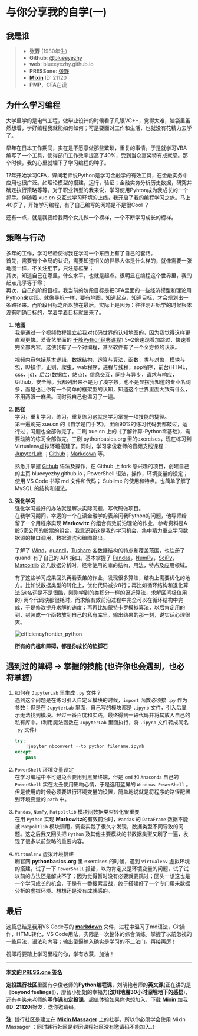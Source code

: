 # 与你分享我的自学(一)

## 我是谁
> - **张野**  (1980年生)
> - **Github**: [@blueeyezhy](https://github.com/blueeyezhy)
> - **web**: blueeyezhy.github.io
> - **PRESSone**: [张野](https://press.one/main/p/7c08521960497a61baf3f1c9760ff2a4cc66be1c)
> - [**Mixin**](https://mixin.one/) ID: 21120
> - **PMP**，**CFA**在读

## 为什么学习编程
大学里学的是电气工程，做毕业设计的时候看了几眼VC++，觉得太难，脑袋里虽然想着，学好编程我就能如何如何；可是要面对工作和生活，也就没有花精力去学了。

早年在日本工作期间，实在是不愿意做那些繁琐，重复的事情。于是就学习VBA编写了一个工具，使得部门工作效率提高了40%，受到当众嘉奖特有成就感。那个时候，我的心里就埋下了学习编程的种子。

17年开始学习CFA，课间老师说Python是学习金融学的有效工具，在金融实务中应用也很广泛。如理论模型的搭建，运行，验证；金融实务分析历史数据，研究并确定执行策略等等。对于职业转型的我来说，学习使用Pyhton成为我成长的一个抓手。伴随着 xue.cn 交互式学习环境的上线，我开启了我的编程学习之旅。马上40岁了，开始学习编程，有了自己编写的网站是不是很Cool ？ 

还有一点，就是我要给我两个女儿做一个榜样，一个不断学习成长的榜样。 

## 策略与行动
多年的工作，学习经验使得我在学习一个东西上有了自己的套路。  
首先，需要有个全局的认识，需要知道相关的世界大体是什么样的，就像需要一张地图一样，不关注细节，只注意框架；   
其次，知道自己在哪里，什么水平，也就是起点。很明显在编程这个世界里，我的起点几乎等于零；  
再次，自己的阶段目标，我当前的阶段目标是把CFA里面的一些经济模型和理论用Python来实现。就像导航一样，要有地图，知道起点，知道目标，才会规划出一条路径来。而阶段目标之所以放在最后，实际上是因为：往往刚开始学的时候根本没有明确目标的，学着学着目标就出来了。

1. **地图**  
    我是通过一个视频教程建立起我对代码世界的认知地图的，因为我觉得这样更直观更快。爱奇艺里面的 [千峰Python经典课程](http://zhishi.m.iqiyi.com/column?columnId=225209601&channel=plugin_column&p1=2_22_222&social_platform=link)1.5~2倍速观看加跳过，快速看完全部内容，这使我有了一个对编程，甚至软件有了一个全方位的认识。  

    视频内容包括基本逻辑，数据结构，运算与算法，函数，类与对象，模块与包，IO操作，正则，爬虫，wab程序，进程与线程，app程序，前台(HTML，css，js)，后台(数据库，站点)，信息交互，同步与异步，请求与响应，Github，安全等。我都列出来不是为了凑字数，也不是显摆我知道的专业名词多，而是也让你有一个简单的框架型的认知，知道这个世界里面大致有什么，不用两眼一麻黑。同时我自己也温习了一遍。
   
2. **路径**   
   学习，重复学习，练习，重复练习这就是学习掌握一项技能的捷径。  
   第一遍刷完 xue.cn 的《自学是门手艺》，里面90%的练习代码我都敲过，运行过；习题也全部做完了。二刷 xue.cn 上的《了解计算-Python零基础》，需要动脑的练习全部做完。三刷 pythonbasics.org 里的exercises，现在练习到 Virtualenv虚拟环境搭建了。同时，学习李俊老师的音频支线课程：[JupyterLab](https://b23.tv/av74039311/p1) ；[Github](https://b23.tv/av73411755/p1)；[Markdown](https://b23.tv/av75225128/p1) 等。

   熟悉并掌握 [Github](https://git-scm.com/book/en/v2) 语法及操作，在 Github 上 fork 感兴趣的项目，创建自己的主页 blueeyezhy.github.io；PowerShell 语法，操作，环境变量的设定；使用 VS Code 书写 md 文件和代码； Sublime 的使用和特点。也简单了解了 MySQL 的结构和语法。

3. **强化学习**    
   强化学习最好的办法就是解决实际问题，写代码做项目。   
   在我学习期间，幸运的一个在读金融学的表弟问我Python的问题，他导师给留了一个用程序实现 **Markowitz** 的组合有效前沿理论的作业，参考资料是A股5家公司的股票的组合。我意识到这是我的学习机会，集中精力重点学习数据源的接口调用，数据清洗和绘图输出。   

   了解了 [Wind](https://www.wind.com.cn/NewSite/data.html)，[quandl](https://www.quandl.com/)，[Tushare](http://tushare.org/) 各数据结构的特点和覆盖范围，也注册了 quandl 有了自己的 API 接口。基本掌握了 [Pandas](https://pandas.pydata.org/)，[NumPy](https://numpy.org/)，[SciPy](https://www.scipy.org/)，[Matpoltlib](https://matplotlib.org/) 这几数据分析时，经常使用的库的结构，用法，特点及应用领域。

    有了这些学习成果回头再看表弟的作业，发现很多算法，结构上需要优化的地方。比如说数据类型的转化上，优化代码减少8行；再比如循环结构和退化算法(这名词是不是很酷，刚刚学到的类积分一样的逼近算法，求解区间极值用的) 两个代码块都很耗时，而求解有效前沿过程中完全可以在循环结构中完成，于是修改提升求解的速度；再再比如蒙特卡罗模拟算法，以后肯定用的到，封装成一个函数放到自己的私有库里。输出结果的那一刻，说实话心理很爽。
 
    ![efficiencyfrontier_python](https://static.press.one/91/60/9160e3da2c2b1eaf6d70c3a151a8efcd32d2e81e64e6c13d6dfe8b935421238e.jpg)

    **所有的门槛和障碍，都是你成长的垫脚石**
   
## 遇到过的障碍 -> 掌握的技能 (也许你也会遇到，也必将掌握)
1. 如何在 `JupyterLab` 里生成 `.py` 文件？  
   遇到这个问题是在练习引入自定义模块的时候，`import` 函数必须接 `.py` 作为参数；但是在 `JupyterLab` 里面，自己写的模块都是 `.ipynb` 文件，引入后显示无法找到模块。经过一番百度和实践，最终得到一段代码并将其放入自己的私有库中。(利用魔法函数在 `JupyterLab` 里面执行，将 `.ipynb` 文件转成同名 `.py` 文件)

    ```python
    try:
        !jupyter nbconvert --to python filename.ipynb
    except:
        pass
    ```

2. `PowerShell` 环境变量设定      
   在学习编程中不可避免会要用到黑屏终端，但是 `cmd` 和 `Anaconda` 自己的 `PowerShell` 实在太丑使用影响心情，于是选用蓝屏的 `Windows PowerShell` 。但是使用的时候必须要进行环境变量的设置，简单地说就是将程序的路径配置到环境变量的 `path` 中。

3. `Pandas`, `NumPy`, `Matpoltlib` 模块间数据类型转化很重要    
   在用 `Python` 实现 **Markowitz**的有效前沿时，`Pandas` 的 `DataFrame` 数据不能被 `Matpoltlib` 模块调用，调查实践了很久才发现，数据类型不同导致的问题。这之后我又回头把 `Python` 及其他主要模块的书数据类型又刷了一遍，发现了很多以前忽略的重要内容。

4. `Virtualenv` 虚拟环境搭建   
   刷官网 **pythonbasics.org** 里 exercises 的时候，遇到 `Virtualenv` 虚拟环境的搭建，试了一下 `PowerShall` 报错，以为肯定又是环境变量的问题，试了试以前的方法还是解决不了；因为觉得暂时没有必要就要跳过；回头一想这也是一个学习成长的机会，于是有一番搜索苦战，终于搭建好了一个专门用来数据分析的虚拟环境。想想还是没有成就感的。

## 最后
这篇总结是我用VS Code写的 [**markdown**](https://b23.tv/av75225128/p1) 文件，过程中温习了md语法，Git操作，HTML转化，VS Code用法，实际是一次整体的综合演练。掌握了以前忽视的一些用法，语法和内容；输出倒逼输入确实是学习的不二法门。再接再厉！

祝即将要踏上学习里程的你，学有收获，加油！

---
[**本文的 PRESS.one 签名**](https://press.one/file/v?s=813973a5ff6ca29e4b741c10d3dbeec2102927703c198582ae232b603a5c5bfd17708c36315b27be1fa40c1caad2820a7a1194a22f1d3974917e77fece266bf900&h=6e1d8cdac3f4f9790ca8462b42ed1d67d4e34a5afd583512bed5a3f3463994ae&a=7c08521960497a61baf3f1c9760ff2a4cc66be1c&f=P1&v=3)

**定投践行社区**里面有李俊老师的**Python编程课**，刘晓艳老师的**英文课**(正在讲的是《**beyond feelings**》)，廖智小姐姐的幸福力(**汶川地震30小时深埋地下的感悟**)，还有李笑来老师的**写作课**和**定投课**，超值体验如果你也想加入，下载 [**Mixin**](https://mixin.one/) 加我(ID: **21120**)好友，送你邀请码。

**注:** 践行社区是建立在 [**Mixin Massager**](https://mp.weixin.qq.com/s/ci_OWj9vtnsJ4OROifNfSQ) 上的社群，所以你必须学会使用 Mixin  Massager ；同时践行社区是封闭课程社区没有邀请码不能加入。)

